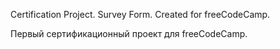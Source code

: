 Certification Project. 
Survey Form. 
Created for freeCodeCamp.

Первый сертификационный проект для freeCodeCamp.
